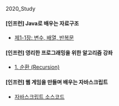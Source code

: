 2020_Study

#### [인프런] Java로 배우는 자료구조
- [제1-1장: 변수, 배열, 반복문](JavaDataStructure/chapter1)

#### [인프런] 영리한 프로그래밍을 위한 알고리즘 강좌
- [1. 순환 (Recursion)](AlgorithmsforPrograming/recursion/)

#### [인프런] 웹 게임을 만들며 배우는 자바스크립트
- [자바스크립트 소스코드](javaScript)
